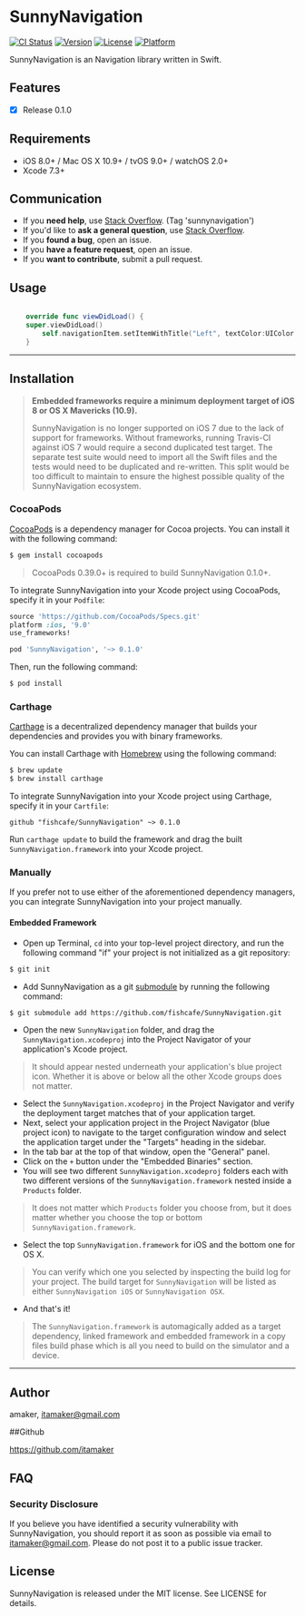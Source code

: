 # SunnyNavigation

[![CI Status](http://img.shields.io/travis/amaker/SunnyNavigation.svg?style=flat)](https://travis-ci.org/amaker/SunnyNavigation)
[![Version](https://img.shields.io/cocoapods/v/SunnyNavigation.svg?style=flat)](http://cocoapods.org/pods/SunnyNavigation)
[![License](https://img.shields.io/cocoapods/l/SunnyNavigation.svg?style=flat)](http://cocoapods.org/pods/SunnyNavigation)
[![Platform](https://img.shields.io/cocoapods/p/SunnyNavigation.svg?style=flat)](http://cocoapods.org/pods/SunnyNavigation)

SunnyNavigation is an Navigation library written in Swift.

## Features

- [x] Release 0.1.0

## Requirements

- iOS 8.0+ / Mac OS X 10.9+ / tvOS 9.0+ / watchOS 2.0+
- Xcode 7.3+

## Communication

- If you **need help**, use [Stack Overflow](http://stackoverflow.com/questions/tagged/sunnynavigation). (Tag 'sunnynavigation')
- If you'd like to **ask a general question**, use [Stack Overflow](http://stackoverflow.com/questions/tagged/sunnynavigation).
- If you **found a bug**, open an issue.
- If you **have a feature request**, open an issue.
- If you **want to contribute**, submit a pull request.


## Usage


```swift

	override func viewDidLoad() {
	super.viewDidLoad()
		self.navigationItem.setItemWithTitle("Left", textColor:UIColor.blueColor(), size: 20, type: .left) 
	}


```
---

## Installation

> **Embedded frameworks require a minimum deployment target of iOS 8 or OS X Mavericks (10.9).**
>
> SunnyNavigation is no longer supported on iOS 7 due to the lack of support for frameworks. Without frameworks, running Travis-CI against iOS 7 would require a second duplicated test target. The separate test suite would need to import all the Swift files and the tests would need to be duplicated and re-written. This split would be too difficult to maintain to ensure the highest possible quality of the SunnyNavigation ecosystem.

### CocoaPods

[CocoaPods](http://cocoapods.org) is a dependency manager for Cocoa projects. You can install it with the following command:

```bash
$ gem install cocoapods
```

> CocoaPods 0.39.0+ is required to build SunnyNavigation 0.1.0+.

To integrate SunnyNavigation into your Xcode project using CocoaPods, specify it in your `Podfile`:

```ruby
source 'https://github.com/CocoaPods/Specs.git'
platform :ios, '9.0'
use_frameworks!

pod 'SunnyNavigation', '~> 0.1.0'
```

Then, run the following command:

```bash
$ pod install
```

### Carthage

[Carthage](https://github.com/Carthage/Carthage) is a decentralized dependency manager that builds your dependencies and provides you with binary frameworks.

You can install Carthage with [Homebrew](http://brew.sh/) using the following command:

```bash
$ brew update
$ brew install carthage
```

To integrate SunnyNavigation into your Xcode project using Carthage, specify it in your `Cartfile`:

```ogdl
github "fishcafe/SunnyNavigation" ~> 0.1.0
```

Run `carthage update` to build the framework and drag the built `SunnyNavigation.framework` into your Xcode project.

### Manually

If you prefer not to use either of the aforementioned dependency managers, you can integrate SunnyNavigation into your project manually.

#### Embedded Framework

- Open up Terminal, `cd` into your top-level project directory, and run the following command "if" your project is not initialized as a git repository:

```bash
$ git init
```

- Add SunnyNavigation as a git [submodule](http://git-scm.com/docs/git-submodule) by running the following command:

```bash
$ git submodule add https://github.com/fishcafe/SunnyNavigation.git
```

- Open the new `SunnyNavigation` folder, and drag the `SunnyNavigation.xcodeproj` into the Project Navigator of your application's Xcode project.

> It should appear nested underneath your application's blue project icon. Whether it is above or below all the other Xcode groups does not matter.

- Select the `SunnyNavigation.xcodeproj` in the Project Navigator and verify the deployment target matches that of your application target.
- Next, select your application project in the Project Navigator (blue project icon) to navigate to the target configuration window and select the application target under the "Targets" heading in the sidebar.
- In the tab bar at the top of that window, open the "General" panel.
- Click on the `+` button under the "Embedded Binaries" section.
- You will see two different `SunnyNavigation.xcodeproj` folders each with two different versions of the `SunnyNavigation.framework` nested inside a `Products` folder.

> It does not matter which `Products` folder you choose from, but it does matter whether you choose the top or bottom `SunnyNavigation.framework`. 

- Select the top `SunnyNavigation.framework` for iOS and the bottom one for OS X.

> You can verify which one you selected by inspecting the build log for your project. The build target for `SunnyNavigation` will be listed as either `SunnyNavigation iOS` or `SunnyNavigation OSX`.

- And that's it!

> The `SunnyNavigation.framework` is automagically added as a target dependency, linked framework and embedded framework in a copy files build phase which is all you need to build on the simulator and a device.

---


## Author

amaker, itamaker@gmail.com


##Github

https://github.com/itamaker



## FAQ

### Security Disclosure

If you believe you have identified a security vulnerability with SunnyNavigation, you should report it as soon as possible via email to itamaker@gmail.com. Please do not post it to a public issue tracker.

## License

SunnyNavigation is released under the MIT license. See LICENSE for details.


